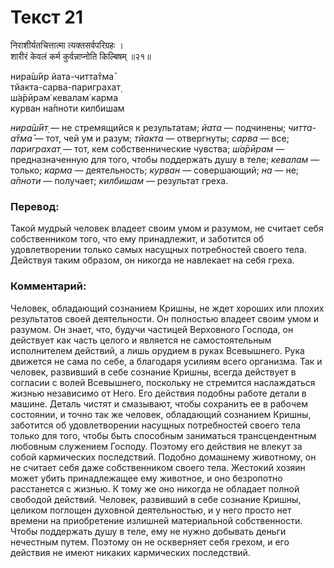 # Текст 21

निराशीर्यतचित्तात्मा त्यक्तसर्वपरिग्रहः ।  
शारीरं केवलं कर्म कुर्वन्नाप्नोति किल्बिषम् ॥२१॥

нира̄ш́ӣр йата-читта̄тма̄  
тйакта-сарва-париграхат̣  
ш́а̄рӣрам̇ кевалам̇ карма  
курван на̄пноти килбишам

_нира̄ш́ӣт̣_ — не стремящийся к результатам; _йата_ — подчинены; _читта-а̄тма̄_ — тот, чей ум и разум; _тйакта_ — отвергнуты; _сарва_ — все; _париграхат̣_ — тот, кем собственнические чувства; _ш́а̄рӣрам_ — предназначенную для того, чтобы поддержать душу в теле; _кевалам_ — только; _карма_ — деятельность; _курван_ — совершающий; _на_ — не; _а̄пноти_ — получает; _килбишам_ — результат греха.

### Перевод:

Такой мудрый человек владеет своим умом и разумом, не считает себя собственником того, что ему принадлежит, и заботится об удовлетворении только самых насущных потребностей своего тела. Действуя таким образом, он никогда не навлекает на себя греха.

### Комментарий:

Человек, обладающий сознанием Кришны, не ждет хороших или плохих результатов своей деятельности. Он полностью владеет своим умом и разумом. Он знает, что, будучи частицей Верховного Господа, он действует как часть целого и является не самостоятельным исполнителем действий, а лишь орудием в руках Всевышнего. Рука движется не сама по себе, а благодаря усилиям всего организма. Так и человек, развивший в себе сознание Кришны, всегда действует в согласии с волей Всевышнего, поскольку не стремится наслаждаться жизнью независимо от Него. Его действия подобны работе детали в машине. Деталь чистят и смазывают, чтобы сохранить ее в рабочем состоянии, и точно так же человек, обладающий сознанием Кришны, заботится об удовлетворении насущных потребностей своего тела только для того, чтобы быть способным заниматься трансцендентным любовным служением Господу. Поэтому его действия не влекут за собой кармических последствий. Подобно домашнему животному, он не считает себя даже собственником своего тела. Жестокий хозяин может убить принадлежащее ему животное, и оно безропотно расстанется с жизнью. К тому же оно никогда не обладает полной свободой действий. Человек, развивший в себе сознание Кришны, целиком поглощен духовной деятельностью, и у него просто нет времени на приобретение излишней материальной собственности. Чтобы поддержать душу в теле, ему не нужно добывать деньги нечестным путем. Поэтому он не оскверняет себя грехом, и его действия не имеют никаких кармических последствий.